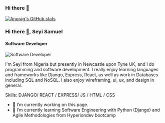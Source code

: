### Hi there 👋



[![Anurag's GitHub stats](https://github-readme-stats.vercel.app/api?username=sayheez)](https://github.com/anuraghazra/github-readme-stats)

### Hi there 👋, Seyi Samuel
#### Software Developer
![Software Developer](https://arturssmirnovs.github.io/github-profile-readme-generator/images/banner.png)

I'm Seyi from Nigeria but presently in Newcastle upon Tyne UK, and I do programming and software development. I really enjoy learning languages and frameworks like Django, Express, React, as well as work in Databases including SQL and NoSQL. I also enjoy wireframing, ui, ux, and design in general. 

Skills: DJANGO/ REACT / EXPRESS/ JS / HTML / CSS

- 🔭 I’m currently working on this page. 
- 🌱 I’m currently learning Software Engineering with Python (Django) and Agile Methodologies from Hyperiondev bootcamp 

























<!--
**Sayheez/Sayheez** is a ✨ _special_ ✨ repository because its `README.md` (this file) appears on your GitHub profile.

Here are some ideas to get you started:

- 🔭 I’m currently working on ...
- 🌱 I’m currently learning ...
- 👯 I’m looking to collaborate on ...
- 🤔 I’m looking for help with ...
- 💬 Ask me about ...
- 📫 How to reach me: ...
- 😄 Pronouns: ...
- ⚡ Fun fact: ...
-->
